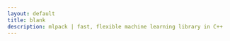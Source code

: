 ```yaml
---
layout: default
title: blank
description: mlpack | fast, flexible machine learning library in C++
---
```


<!-- above is header, below is footer -->
